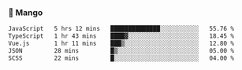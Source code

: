 ### 🥭 Mango

<!--START_SECTION:waka-->

```txt
JavaScript   5 hrs 12 mins   ██████████████░░░░░░░░░░░   55.76 %
TypeScript   1 hr 43 mins    ████▓░░░░░░░░░░░░░░░░░░░░   18.45 %
Vue.js       1 hr 11 mins    ███▒░░░░░░░░░░░░░░░░░░░░░   12.80 %
JSON         28 mins         █▒░░░░░░░░░░░░░░░░░░░░░░░   05.00 %
SCSS         22 mins         █░░░░░░░░░░░░░░░░░░░░░░░░   04.00 %
```

<!--END_SECTION:waka-->
